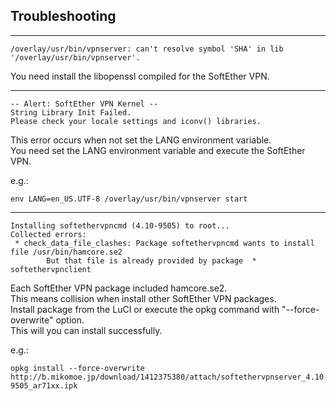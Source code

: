 Troubleshooting
-
---
```
/overlay/usr/bin/vpnserver: can't resolve symbol 'SHA' in lib '/overlay/usr/bin/vpnserver'.
```
You need install the libopenssl compiled for the SoftEther VPN.

---
```
-- Alert: SoftEther VPN Kernel --
String Library Init Failed.
Please check your locale settings and iconv() libraries.
```
This error occurs when not set the LANG environment variable.  
You need set the LANG environment variable and execute the SoftEther VPN.

e.g.:
```
env LANG=en_US.UTF-8 /overlay/usr/bin/vpnserver start
```

---
```
Installing softethervpncmd (4.10-9505) to root...
Collected errors:
 * check_data_file_clashes: Package softethervpncmd wants to install file /usr/bin/hamcore.se2
        But that file is already provided by package  * softethervpnclient
```
Each SoftEther VPN package included hamcore.se2.  
This means collision when install other SoftEther VPN packages.  
Install package from the LuCI or execute the opkg command with "--force-overwrite" option.  
This will you can install successfully.

e.g.:
```
opkg install --force-overwrite http://b.mikomoe.jp/download/1412375380/attach/softethervpnserver_4.10-9505_ar71xx.ipk
```
